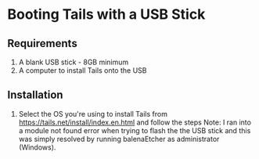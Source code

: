 # Booting Tails with a USB Stick

## Requirements
1. A blank USB stick - 8GB minimum
2. A computer to install Tails onto the USB

## Installation
1. Select the OS you're using to install Tails from https://tails.net/install/index.en.html and follow the steps
Note: I ran into a module not found error when trying to flash the the USB stick and this was simply resolved by running balenaEtcher as administrator (Windows).



